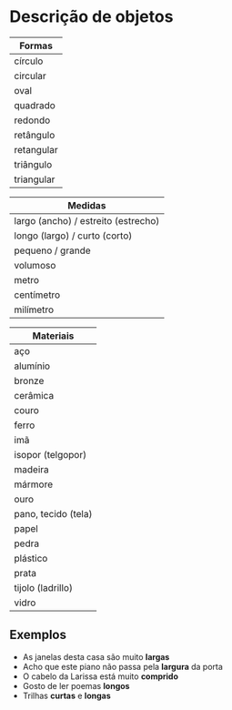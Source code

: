 # Descrição de objetos

| Formas |
| -- |
| círculo |
| circular |
| oval |
| quadrado |
| redondo |
| retângulo |
| retangular |
| triângulo |
| triangular |

| Medidas |
| -- |
| largo (ancho) / estreito (estrecho) |
| longo (largo) / curto (corto) |
| pequeno / grande |
| volumoso |
| metro |
| centímetro |
| milímetro |

| Materiais |
| -- |
| aço |
| alumínio |
| bronze |
| cerâmica |
| couro |
| ferro |
| imã |
| isopor (telgopor) |
| madeira |
| mármore |
| ouro |
| pano, tecido (tela) |
| papel |
| pedra |
| plástico |
| prata |
| tijolo (ladrillo) |
| vidro |

## Exemplos

* As janelas desta casa são muito **largas**
* Acho que este piano não passa pela **largura** da porta
* O cabelo da Larissa está muito **comprido**
* Gosto de ler poemas **longos**
* Trilhas **curtas** e **longas**
